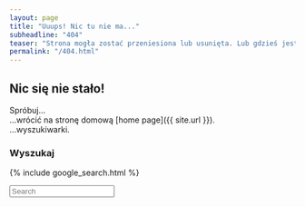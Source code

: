 ```yaml
---
layout: page
title: "Uuups! Nic tu nie ma..."
subheadline: "404"
teaser: "Strona mogła zostać przeniesiona lub usunięta. Lub gdzieś jest błąd w adresie URL..."
permalink: "/404.html"
---
```

## Nic się nie stało!

Spróbuj...  
...wrócić na stronę domową [home page]({{ site.url }}).  
...wyszukiwarki.


### Wyszukaj

{% include google_search.html %}

<form onsubmit="google_search()" >
  <input type="text" id="google-search" placeholder="Search">
</form>
